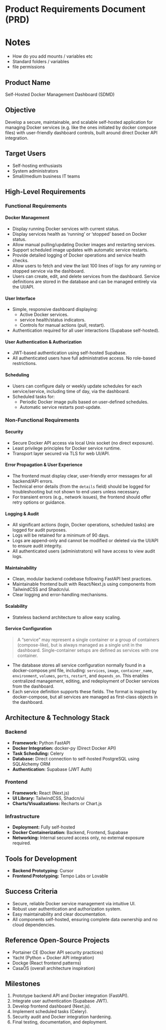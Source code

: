 # Product Requirements Document (PRD)

# Notes

- How do you add mounts / variables etc
- Standard folders / variables
- file permissions

## Product Name
Self-Hosted Docker Management Dashboard (SDMD)

## Objective
Develop a secure, maintainable, and scalable self-hosted application for managing Docker services (e.g. like the ones initiated by docker compose files) with user-friendly dashboard controls, built around direct Docker API integration.

## Target Users
- Self-hosting enthusiasts
- System administrators
- Small/medium business IT teams

## High-Level Requirements

### Functional Requirements

#### Docker Management
- Display running Docker services with current status.
- Display services health as ‘running’ or ‘stopped’ based on Docker status.
- Allow manual pulling/updating Docker images and restarting services.
- Support scheduled image updates with automatic service restarts.
- Provide detailed logging of Docker operations and service health checks.
- Allow users to fetch and view the last 100 lines of logs for any running or stopped service via the dashboard.
- Users can create, edit, and delete services from the dashboard. Service definitions are stored in the database and can be managed entirely via the UI/API.

#### User Interface
- Simple, responsive dashboard displaying:
  - Active Docker services.
  - service health/status indicators.
  - Controls for manual actions (pull, restart).
- Authentication required for all user interactions (Supabase self-hosted).

#### User Authentication & Authorization
- JWT-based authentication using self-hosted Supabase.
- All authenticated users have full administrative access. No role-based restrictions.

#### Scheduling
- Users can configure daily or weekly update schedules for each service/service, including time of day, via the dashboard.
- Scheduled tasks for:
  - Periodic Docker image pulls based on user-defined schedules.
  - Automatic service restarts post-update.

### Non-Functional Requirements

#### Security
- Secure Docker API access via local Unix socket (no direct exposure).
- Least privilege principles for Docker service runtime.
- Transport layer secured via TLS for web UI/API.

#### Error Propagation & User Experience

- The frontend must display clear, user-friendly error messages for all backend/API errors.
- Technical error details (from the `details` field) should be logged for troubleshooting but not shown to end users unless necessary.
- For transient errors (e.g., network issues), the frontend should offer retry options or guidance.

#### Logging & Audit
- All significant actions (login, Docker operations, scheduled tasks) are logged for audit purposes.
- Logs will be retained for a minimum of 90 days.
- Logs are append-only and cannot be modified or deleted via the UI/API to ensure audit integrity.
- All authenticated users (administrators) will have access to view audit logs.

#### Maintainability
- Clean, modular backend codebase following FastAPI best practices.
- Maintainable frontend built with React/Next.js using components from TailwindCSS and Shadcn/ui.
- Clear logging and error-handling mechanisms.

#### Scalability
- Stateless backend architecture to allow easy scaling.

#### Service Configuration
> A “service” may represent a single container or a group of containers (compose-like), but is always managed as a single unit in the dashboard. Single-container setups are defined as services with one container.

- The database stores all service configuration normally found in a docker-compose.yml file, including: `services`, `image`, `container_name`, `environment`, `volumes`, `ports`, `restart`, and `depends_on`. This enables centralized management, editing, and redeployment of Docker services from the dashboard.
- Each service definition supports these fields. The format is inspired by docker-compose, but all services are managed as first-class objects in the dashboard.

## Architecture & Technology Stack

### Backend
- **Framework:** Python FastAPI
- **Docker Integration:** docker-py (Direct Docker API)
- **Task Scheduling:** Celery
- **Database:** Direct connection to self-hosted PostgreSQL using SQLAlchemy ORM
- **Authentication:** Supabase (JWT Auth)

### Frontend
- **Framework:** React (Next.js)
- **UI Library:** TailwindCSS, Shadcn/ui
- **Charts/Visualizations:** Recharts or Chart.js

### Infrastructure
- **Deployment:** Fully self-hosted
- **Docker Containerization:** Backend, Frontend, Supabase
- **Networking:** Internal secured access only, no external exposure required.

## Tools for Development
- **Backend Prototyping:** Cursor
- **Frontend Prototyping:** Tempo Labs or Lovable

## Success Criteria
- Secure, reliable Docker service management via intuitive UI.
- Robust user authentication and authorization system.
- Easy maintainability and clear documentation.
- All components self-hosted, ensuring complete data ownership and no cloud dependencies.

## Reference Open-Source Projects
- Portainer CE (Docker API security practices)
- Yacht (Python + Docker API integration)
- Dockge (React frontend patterns)
- CasaOS (overall architecture inspiration)

## Milestones
1. Prototype backend API and Docker integration (FastAPI).
2. Integrate user authentication (Supabase JWT).
3. Develop frontend dashboard (Next.js).
4. Implement scheduled tasks (Celery).
5. Security audit and Docker integration hardening.
6. Final testing, documentation, and deployment.

